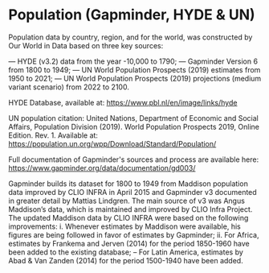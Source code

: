 # Population (Gapminder, HYDE & UN)

Population data by country, region, and for the world, was constructed by Our World in Data based on three key sources:

— HYDE (v3.2) data from the year -10,000 to 1790;
— Gapminder Version 6 from 1800 to 1949;
— UN World Population Prospects (2019) estimates from 1950 to 2021; 
— UN World Population Prospects (2019) projections (medium variant scenario) from 2022 to 2100.

HYDE Database, available at: https://www.pbl.nl/en/image/links/hyde

UN population citation:
United Nations, Department of Economic and Social Affairs, Population Division (2019). World Population Prospects 2019, Online Edition. Rev. 1. Available at: https://population.un.org/wpp/Download/Standard/Population/

Full documentation of Gapminder's sources and process are available here: https://www.gapminder.org/data/documentation/gd003/

Gapminder builds its dataset for 1800 to 1949 from Maddison population data improved by CLIO INFRA in April 2015 and Gapminder v3 documented in greater detail by Mattias Lindgren. The main source of v3 was Angus Maddison’s data, which is maintained and improved by CLIO Infra Project. The updated Maddison data by CLIO INFRA were based on the following improvements: i. Whenever estimates by Maddison were available, his figures are being followed in favor of estimates by Gapminder; ii. For Africa, estimates by Frankema and Jerven (2014) for the period 1850-1960 have been added to the existing database; – For Latin America, estimates by Abad & Van Zanden (2014) for the period 1500-1940 have been added.